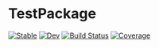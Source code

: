 # TestPackage

[![Stable](https://img.shields.io/badge/docs-stable-blue.svg)](https://gdalle.github.io/TestPackage.jl/stable)
[![Dev](https://img.shields.io/badge/docs-dev-blue.svg)](https://gdalle.github.io/TestPackage.jl/dev)
[![Build Status](https://github.com/gdalle/TestPackage.jl/workflows/CI/badge.svg)](https://github.com/gdalle/TestPackage.jl/actions)
[![Coverage](https://codecov.io/gh/gdalle/TestPackage.jl/branch/master/graph/badge.svg)](https://codecov.io/gh/gdalle/TestPackage.jl)
